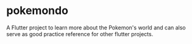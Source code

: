 # pokemondo
A Flutter project to learn more about the Pokemon's world and can also serve as good practice reference for other flutter projects.

